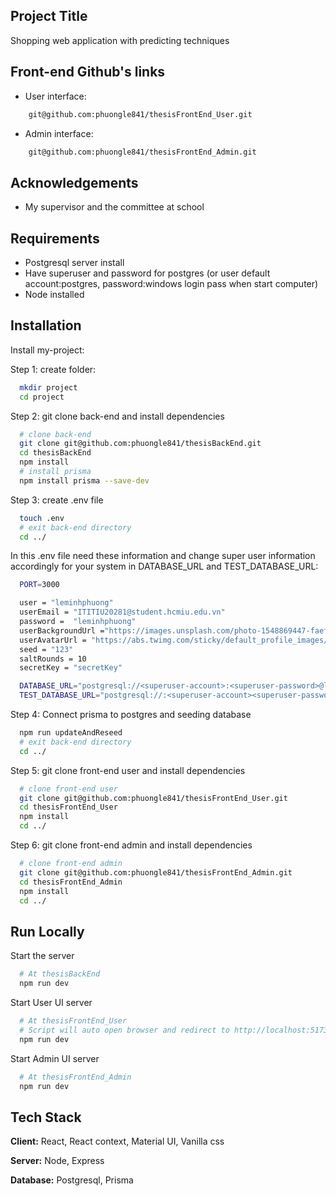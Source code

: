 ## Project Title

Shopping web application with predicting techniques

## Front-end Github's links

- User interface:

```bash
    git@github.com:phuongle841/thesisFrontEnd_User.git
```

- Admin interface:

```bash
    git@github.com:phuongle841/thesisFrontEnd_Admin.git
```

## Acknowledgements

- My supervisor and the committee at school

## Requirements

- Postgresql server install
- Have superuser and password for postgres (or user default account:postgres, password:windows login pass when start computer)
- Node installed

## Installation

Install my-project:

Step 1: create folder:

```bash
  mkdir project
  cd project
```

Step 2: git clone back-end and install dependencies

```bash
  # clone back-end
  git clone git@github.com:phuongle841/thesisBackEnd.git
  cd thesisBackEnd
  npm install
  # install prisma
  npm install prisma --save-dev
```

Step 3: create .env file

```bash
  touch .env
  # exit back-end directory
  cd ../
```

In this .env file need these information and change super user information accordingly for your system in DATABASE_URL and TEST_DATABASE_URL:

```bash
  PORT=3000

  user = "leminhphuong"
  userEmail = "ITITIU20281@student.hcmiu.edu.vn"
  password =  "leminhphuong"
  userBackgroundUrl ="https://images.unsplash.com/photo-1548869447-faef5000334c?q=80&w=1170&auto=format&fit=crop&ixlib=rb-4.1.0&ixid=M3wxMjA3fDB8MHxwaG90by1wYWdlfHx8fGVufDB8fHx8fA%3D%3D"
  userAvatarUrl = "https://abs.twimg.com/sticky/default_profile_images/default_profile_400x400.png"
  seed = "123"
  saltRounds = 10
  secretKey = "secretKey"

  DATABASE_URL="postgresql://<superuser-account>:<superuser-password>@localhost:5432/SmartShoppingApp?schema=public"
  TEST_DATABASE_URL="postgresql://:<superuser-account><superuser-password>@localhost:5432/test_SmartShoppingApp?schema=public"

```

Step 4: Connect prisma to postgres and seeding database

```bash
  npm run updateAndReseed
  # exit back-end directory
  cd ../
```

Step 5: git clone front-end user and install dependencies

```bash
  # clone front-end user
  git clone git@github.com:phuongle841/thesisFrontEnd_User.git
  cd thesisFrontEnd_User
  npm install
  cd ../
```

Step 6: git clone front-end admin and install dependencies

```bash
  # clone front-end admin
  git clone git@github.com:phuongle841/thesisFrontEnd_Admin.git
  cd thesisFrontEnd_Admin
  npm install
  cd ../
```

## Run Locally

Start the server

```bash
  # At thesisBackEnd
  npm run dev
```

Start User UI server

```bash
  # At thesisFrontEnd_User
  # Script will auto open browser and redirect to http://localhost:5173/
  npm run dev
```

Start Admin UI server

```bash
  # At thesisFrontEnd_Admin
  npm run dev
```

## Tech Stack

**Client:** React, React context, Material UI, Vanilla css

**Server:** Node, Express

**Database:** Postgresql, Prisma

